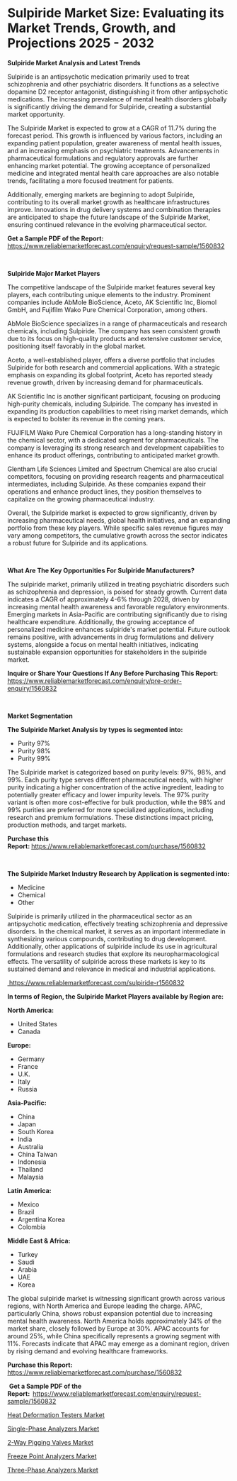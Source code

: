 <p><h1>Sulpiride Market Size: Evaluating its Market Trends, Growth, and Projections 2025 - 2032</h1></p><p><strong>Sulpiride Market Analysis and Latest Trends</strong></p>
<p><p>Sulpiride is an antipsychotic medication primarily used to treat schizophrenia and other psychiatric disorders. It functions as a selective dopamine D2 receptor antagonist, distinguishing it from other antipsychotic medications. The increasing prevalence of mental health disorders globally is significantly driving the demand for Sulpiride, creating a substantial market opportunity.</p><p>The Sulpiride Market is expected to grow at a CAGR of 11.7% during the forecast period. This growth is influenced by various factors, including an expanding patient population, greater awareness of mental health issues, and an increasing emphasis on psychiatric treatments. Advancements in pharmaceutical formulations and regulatory approvals are further enhancing market potential. The growing acceptance of personalized medicine and integrated mental health care approaches are also notable trends, facilitating a more focused treatment for patients.</p><p>Additionally, emerging markets are beginning to adopt Sulpiride, contributing to its overall market growth as healthcare infrastructures improve. Innovations in drug delivery systems and combination therapies are anticipated to shape the future landscape of the Sulpiride Market, ensuring continued relevance in the evolving pharmaceutical sector.</p></p>
<p><strong>Get a Sample PDF of the Report:&nbsp;</strong> <a href="https://www.reliablemarketforecast.com/enquiry/request-sample/1560832?utm_campaign=2750&utm_medium=2&utm_source=Github&utm_content=ia&utm_term=31032025&utm_id=sulpiride">https://www.reliablemarketforecast.com/enquiry/request-sample/1560832</a></p>
<p>&nbsp;</p>
<p><strong>Sulpiride Major Market Players</strong></p>
<p><p>The competitive landscape of the Sulpiride market features several key players, each contributing unique elements to the industry. Prominent companies include AbMole BioScience, Aceto, AK Scientific Inc, Biomol GmbH, and Fujifilm Wako Pure Chemical Corporation, among others.</p><p>AbMole BioScience specializes in a range of pharmaceuticals and research chemicals, including Sulpiride. The company has seen consistent growth due to its focus on high-quality products and extensive customer service, positioning itself favorably in the global market.</p><p>Aceto, a well-established player, offers a diverse portfolio that includes Sulpiride for both research and commercial applications. With a strategic emphasis on expanding its global footprint, Aceto has reported steady revenue growth, driven by increasing demand for pharmaceuticals.</p><p>AK Scientific Inc is another significant participant, focusing on producing high-purity chemicals, including Sulpiride. The company has invested in expanding its production capabilities to meet rising market demands, which is expected to bolster its revenue in the coming years.</p><p>FUJIFILM Wako Pure Chemical Corporation has a long-standing history in the chemical sector, with a dedicated segment for pharmaceuticals. The company is leveraging its strong research and development capabilities to enhance its product offerings, contributing to anticipated market growth.</p><p>Glentham Life Sciences Limited and Spectrum Chemical are also crucial competitors, focusing on providing research reagents and pharmaceutical intermediates, including Sulpiride. As these companies expand their operations and enhance product lines, they position themselves to capitalize on the growing pharmaceutical industry.</p><p>Overall, the Sulpiride market is expected to grow significantly, driven by increasing pharmaceutical needs, global health initiatives, and an expanding portfolio from these key players. While specific sales revenue figures may vary among competitors, the cumulative growth across the sector indicates a robust future for Sulpiride and its applications.</p></p>
<p>&nbsp;</p>
<p><strong>What Are The Key Opportunities For Sulpiride Manufacturers?</strong></p>
<p><p>The sulpiride market, primarily utilized in treating psychiatric disorders such as schizophrenia and depression, is poised for steady growth. Current data indicates a CAGR of approximately 4-6% through 2028, driven by increasing mental health awareness and favorable regulatory environments. Emerging markets in Asia-Pacific are contributing significantly due to rising healthcare expenditure. Additionally, the growing acceptance of personalized medicine enhances sulpiride's market potential. Future outlook remains positive, with advancements in drug formulations and delivery systems, alongside a focus on mental health initiatives, indicating sustainable expansion opportunities for stakeholders in the sulpiride market.</p></p>
<p><strong>Inquire or Share Your Questions If Any Before Purchasing This Report:</strong> <a href="https://www.reliablemarketforecast.com/enquiry/pre-order-enquiry/1560832?utm_campaign=2750&utm_medium=2&utm_source=Github&utm_content=ia&utm_term=31032025&utm_id=sulpiride">https://www.reliablemarketforecast.com/enquiry/pre-order-enquiry/1560832</a></p>
<p>&nbsp;</p>
<p><strong>Market Segmentation</strong></p>
<p><strong>The Sulpiride Market Analysis by types is segmented into:</strong></p>
<p><ul><li>Purity 97%</li><li>Purity 98%</li><li>Purity 99%</li></ul></p>
<p><p>The Sulpiride market is categorized based on purity levels: 97%, 98%, and 99%. Each purity type serves different pharmaceutical needs, with higher purity indicating a higher concentration of the active ingredient, leading to potentially greater efficacy and lower impurity levels. The 97% purity variant is often more cost-effective for bulk production, while the 98% and 99% purities are preferred for more specialized applications, including research and premium formulations. These distinctions impact pricing, production methods, and target markets.</p></p>
<p><strong>Purchase this Report:&nbsp;</strong><a href="https://www.reliablemarketforecast.com/purchase/1560832?utm_campaign=2750&utm_medium=2&utm_source=Github&utm_content=ia&utm_term=31032025&utm_id=sulpiride">https://www.reliablemarketforecast.com/purchase/1560832</a></p>
<p>&nbsp;</p>
<p><strong>The Sulpiride Market Industry Research by Application is segmented into:</strong></p>
<p><ul><li>Medicine</li><li>Chemical</li><li>Other</li></ul></p>
<p><p>Sulpiride is primarily utilized in the pharmaceutical sector as an antipsychotic medication, effectively treating schizophrenia and depressive disorders. In the chemical market, it serves as an important intermediate in synthesizing various compounds, contributing to drug development. Additionally, other applications of sulpiride include its use in agricultural formulations and research studies that explore its neuropharmacological effects. The versatility of sulpiride across these markets is key to its sustained demand and relevance in medical and industrial applications.</p></p>
<p><a href="https://www.reliablemarketforecast.com/sulpiride-r1560832?utm_campaign=2750&utm_medium=2&utm_source=Github&utm_content=ia&utm_term=31032025&utm_id=sulpiride">&nbsp;https://www.reliablemarketforecast.com/sulpiride-r1560832</a></p>
<p><strong>In terms of Region, the Sulpiride Market Players available by Region are:</strong></p>
<p>
    <p> <strong> North America: </strong>
        <ul>
            <li>United States</li>
            <li>Canada</li>
        </ul>
        </p> 
    <p> <strong> Europe: </strong>
        <ul>
            <li>Germany</li>
            <li>France</li>
            <li>U.K.</li>
            <li>Italy</li>
            <li>Russia</li>
        </ul>
        </p> 
    <p> <strong> Asia-Pacific: </strong>
        <ul>
            <li>China</li>
            <li>Japan</li>
            <li>South Korea</li>
            <li>India</li>
            <li>Australia</li>
            <li>China Taiwan</li>
            <li>Indonesia</li>
            <li>Thailand</li>
            <li>Malaysia</li>
        </ul>
        </p> 
    <p> <strong> Latin America: </strong>
        <ul>
            <li>Mexico</li>
            <li>Brazil</li>
            <li>Argentina Korea</li>
            <li>Colombia</li>
        </ul>
        </p> 
    <p> <strong> Middle East & Africa: </strong>
        <ul>
            <li>Turkey</li>
            <li>Saudi</li>
            <li>Arabia</li>
            <li>UAE</li>
            <li>Korea</li>
        </ul>
    </p>
    </p>
<p><p>The global sulpiride market is witnessing significant growth across various regions, with North America and Europe leading the charge. APAC, particularly China, shows robust expansion potential due to increasing mental health awareness. North America holds approximately 34% of the market share, closely followed by Europe at 30%. APAC accounts for around 25%, while China specifically represents a growing segment with 11%. Forecasts indicate that APAC may emerge as a dominant region, driven by rising demand and evolving healthcare frameworks.</p></p>
<p><strong>Purchase this Report: </strong><a href="https://www.reliablemarketforecast.com/purchase/1560832?utm_campaign=2750&utm_medium=2&utm_source=Github&utm_content=ia&utm_term=31032025&utm_id=sulpiride">https://www.reliablemarketforecast.com/purchase/1560832</a></p>
<p>&nbsp;<strong>Get a Sample PDF of the Report:&nbsp;&nbsp;</strong><a href="https://www.reliablemarketforecast.com/enquiry/request-sample/1560832?utm_campaign=2750&utm_medium=2&utm_source=Github&utm_content=ia&utm_term=31032025&utm_id=sulpiride">https://www.reliablemarketforecast.com/enquiry/request-sample/1560832</a></p>
<p><strong></strong></p>
<p><p><a href="https://www.linkedin.com/pulse/heat-deformation-testers-market-overview-global-trends-esgec?utm_campaign=2750&utm_medium=2&utm_source=Github&utm_content=ia&utm_term=31032025&utm_id=sulpiride">Heat Deformation Testers Market</a></p><p><a href="https://www.linkedin.com/pulse/valuation-production-cost-growth-factors-single-phase-analyzers-jnhlc?utm_campaign=2750&utm_medium=2&utm_source=Github&utm_content=ia&utm_term=31032025&utm_id=sulpiride">Single-Phase Analyzers Market</a></p><p><a href="https://www.linkedin.com/pulse/research-examination-onthe-2-way-pigging-valves-marketsize-mqufc?utm_campaign=2750&utm_medium=2&utm_source=Github&utm_content=ia&utm_term=31032025&utm_id=sulpiride">2-Way Pigging Valves Market</a></p><p><a href="https://www.linkedin.com/pulse/freeze-point-analyzers-market-forecast-key-factors-boosting-w1qhc?utm_campaign=2750&utm_medium=2&utm_source=Github&utm_content=ia&utm_term=31032025&utm_id=sulpiride">Freeze Point Analyzers Market</a></p><p><a href="https://www.linkedin.com/pulse/three-phase-analyzers-market-projections-insights-valuation-audic?utm_campaign=2750&utm_medium=2&utm_source=Github&utm_content=ia&utm_term=31032025&utm_id=sulpiride">Three-Phase Analyzers Market</a></p></p>